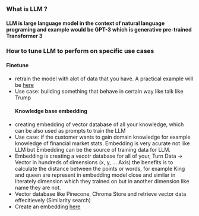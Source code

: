 **<h3> What is LLM ? </h3>**
<h4> LLM is large language model in the context of natural language programing and example would be GPT-3 which is generative pre-trained Transformer 3 </h4>

**<h3> How to tune LLM to perform on specific use cases </h3>**
**<h4>Finetune</h4>**
-   retrain the model with alot of data that you have. A practical example will be [here](./finetune_llm.ipynb)
-   Use case: building something that behave in certain way like talk like Trump
**<h4>Knowledge base embedding</h4>**
-   creating embedding of vector database of all your knowledge, which can be also used as prompts to train the LLM
-   Use case: if the customer wants to gain domain knowledge for example knowledge of financial market stats. Embedding is very acurate not like LLM but Embedding can be the source of training data for LLM.
-   Embedding is creating a vecotr database for all of your, Turn Data -> Vector in hundreds of dimensions (x, y, ... Axis) the benefits is to calculate the distance between the points or words, for example King and queen are represent in embedding model close and similar in literately dimension which they trained on but in another dimension like name they are not. 
-   Vector database like Pinecone, Chroma Store and retrieve vector data effecitievely (Similarity search)
-   Create an embedding [here](./embedding.ipynb)